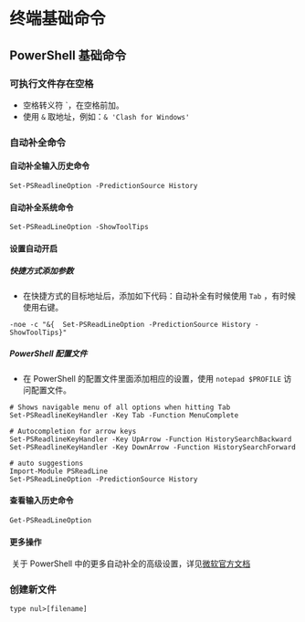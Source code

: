 # 终端基础命令

## PowerShell 基础命令

### 可执行文件存在空格

- 空格转义符 `，在空格前加。
- 使用 `&` 取地址，例如：`& 'Clash for Windows'`

### 自动补全命令

#### 自动补全输入历史命令

```shell
Set-PSReadlineOption -PredictionSource History
```

#### 自动补全系统命令

```shell
Set-PSReadLineOption -ShowToolTips
```

#### 设置自动开启

##### 快捷方式添加参数

- 在快捷方式的目标地址后，添加如下代码：自动补全有时候使用 `Tab` ，有时候使用右键。

```shell
-noe -c "&{  Set-PSReadLineOption -PredictionSource History -ShowToolTips}"
```

##### PowerShell 配置文件

-  在 PowerShell 的配置文件里面添加相应的设置，使用 `notepad $PROFILE` 访问配置文件。

```shell
# Shows navigable menu of all options when hitting Tab
Set-PSReadlineKeyHandler -Key Tab -Function MenuComplete

# Autocompletion for arrow keys
Set-PSReadlineKeyHandler -Key UpArrow -Function HistorySearchBackward
Set-PSReadlineKeyHandler -Key DownArrow -Function HistorySearchForward

# auto suggestions
Import-Module PSReadLine
Set-PSReadLineOption -PredictionSource History
```

#### 查看输入历史命令

```shell
Get-PSReadLineOption
```

#### 更多操作

​	关于 PowerShell 中的更多自动补全的高级设置，详见[微软官方文档](https://learn.microsoft.com/zh-cn/powershell/scripting/learn/shell/tab-completion?view=powershell-7.4)

### 创建新文件

```shell
type nul>[filename]
```







